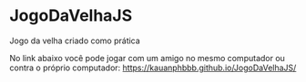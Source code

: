 # JogoDaVelhaJS
Jogo da velha criado como prática


No link abaixo você pode jogar com um amigo no mesmo computador ou contra o próprio computador:
https://kauanphbbb.github.io/JogoDaVelhaJS/
